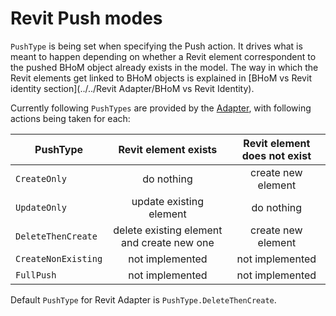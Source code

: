# Revit Push modes



`PushType` is being set when specifying the Push action. It drives what is meant to happen depending on whether a Revit element correspondent to the pushed BHoM object already exists in the model. The way in which the Revit elements get linked to BHoM objects is explained in [BHoM vs Revit identity section](../../Revit Adapter/BHoM vs Revit Identity).

Currently following `PushTypes` are provided by the [Adapter](https://github.com/BHoM/documentation/wiki/Adapter-Actions#push), with following actions being taken for each:

| PushType      | Revit element exists     | Revit element does not exist     |
|----------------|:--------------:|:--------------:|
| `CreateOnly` | do nothing | create new element  |
| `UpdateOnly` | update existing element | do nothing |
| `DeleteThenCreate` | delete existing element and create new one | create new element |
| `CreateNonExisting` | not implemented | not implemented |
| `FullPush` | not implemented | not implemented  |

Default `PushType` for Revit Adapter is `PushType.DeleteThenCreate`.